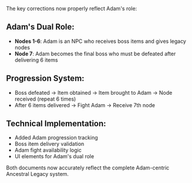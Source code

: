 
The key corrections now properly reflect Adam's role:

## **Adam's Dual Role**:
- **Nodes 1-6**: Adam is an NPC who receives boss items and gives legacy nodes
- **Node 7**: Adam becomes the final boss who must be defeated after delivering 6 items

## **Progression System**:
- Boss defeated → Item obtained → Item brought to Adam → Node received (repeat 6 times)
- After 6 items delivered → Fight Adam → Receive 7th node

## **Technical Implementation**:
- Added Adam progression tracking
- Boss item delivery validation
- Adam fight availability logic
- UI elements for Adam's dual role

Both documents now accurately reflect the complete Adam-centric Ancestral Legacy system.